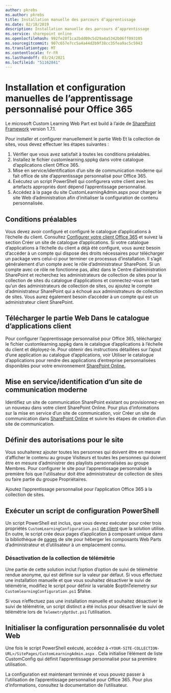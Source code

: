 ```yaml
---
author: pkrebs
ms.author: pkrebs
title: Installation manuelle des parcours d’apprentissage
ms.date: 02/18/2019
description: Installation manuelle des parcours d’apprentissage
ms.service: sharepoint online
ms.openlocfilehash: 992fe28f1ca2bdd09c5d29a4a5342b06ff093105
ms.sourcegitcommit: 907c657e7cc5a4a44d2b9f38cc35fea9ac5c5943
ms.translationtype: MT
ms.contentlocale: fr-FR
ms.lasthandoff: 03/24/2021
ms.locfileid: "51162841"
---
```

# <a name="manually-installing-and-configuring-custom-learning-for-office-365"></a>Installation et configuration manuelles de l’apprentissage personnalisé pour Office 365

Le microsoft Custom Learning Web Part est build à l’aide de [SharePoint Framework](/sharepoint/dev/spfx/sharepoint-framework-overview) version 1.7.1.

Pour installer et configurer manuellement le partie Web Et la collection de sites, vous devez effectuer les étapes suivantes :

1. Vérifier que vous avez satisfait à toutes les conditions préalables.
1. Installez le fichier customlearning.sppkg dans votre catalogue d’applications client Office 365.
1. Mise en service/identification d’un site de communication moderne qui fait office de site d’apprentissage personnalisé pour Office 365.
1. Exécutez un script PowerShell qui configurera votre client avec les artefacts appropriés dont dépend l’apprentissage personnalisé.
1. Accédez à la page du site CustomLearningAdmin.aspx pour charger le site Web d’administration afin d’initialiser la configuration de contenu personnalisée.

## <a name="prerequisites"></a>Conditions préalables

Vous devez avoir configuré et configuré le catalogue d’applications à l’échelle du client. Consultez [Configurer votre client Office 365](/sharepoint/dev/spfx/set-up-your-developer-tenant#create-app-catalog-site) et suivez la section Créer un site de catalogue d’applications. Si votre catalogue d’applications à l’échelle du client a déjà été configuré, vous aurez besoin d’accéder à un compte qui dispose des droits nécessaires pour télécharger un package vers celui-ci pour terminer ce processus d’installation. Il s’agit généralement d’un compte avec le rôle d’administrateur SharePoint. Si un compte avec ce rôle ne fonctionne pas, allez dans le Centre d’administration SharePoint et recherchez les administrateurs de collection de sites pour la collection de sites du catalogue d’applications et connectez-vous en tant qu’un des administrateurs de collection de sites, ou ajoutez le compte d’administrateur SharePoint qui a échoué aux administrateurs de collection de sites. Vous aurez également besoin d’accéder à un compte qui est un administrateur client SharePoint.

## <a name="upload-the-web-part-to-the-tenant-app-catalog"></a>Télécharger le partie Web Dans le catalogue d’applications client

Pour configurer l’apprentissage personnalisé pour Office 365, téléchargez le fichier customlearning.sppkg dans le catalogue d’applications à l’échelle du client et déployez-le. Pour obtenir des instructions détaillées sur l’ajout d’une application au catalogue d’applications, voir Utiliser le catalogue d’applications pour rendre des applications d’entreprise personnalisées disponibles pour votre environnement [SharePoint Online.](/sharepoint/use-app-catalog)

## <a name="provisionidentify-modern-communication-site"></a>Mise en service/identification d’un site de communication moderne

Identifiez un site de communication SharePoint existant ou provisionnez-en un nouveau dans votre client SharePoint Online. Pour plus d’informations sur la mise en service d’un site de communication, voir Créer un site de communication dans [SharePoint Online](https://support.office.com/article/create-a-communication-site-in-sharepoint-online-7fb44b20-a72f-4d2c-9173-fc8f59ba50eb) et suivre les étapes de création d’un site de communication.

## <a name="set-permissions-for-the-site"></a>Définir des autorisations pour le site

Vous souhaiterez ajouter toutes les personnes qui doivent être en mesure d’afficher le contenu au groupe Visiteurs et toutes les personnes qui doivent être en mesure d’administrer des playlists personnalisées au groupe Membres. Pour configurer le site pour l’apprentissage personnalisé la première fois que l’utilisateur doit être administrateur de collection de sites ou faire partie du groupe Propriétaires.

Ajoutez l’apprentissage personnalisé pour l’application Office 365 à la collection de sites.

## <a name="execute-powershell-configuration-script"></a>Exécuter un script de configuration PowerShell

Un script PowerShell est inclus, que vous devrez exécuter pour créer trois propriétés `CustomLearningConfiguration.ps1` [de client](/sharepoint/dev/spfx/tenant-properties) que la solution utilise. En outre, le script crée deux pages d’application à composant unique dans la bibliothèque de [pages](/sharepoint/dev/spfx/web-parts/single-part-app-pages) de site pour héberger les composants Web Parts d’administrateur et d’utilisateur à un emplacement connu.

### <a name="disabling-telemetry-collection"></a>Désactivation de la collection de télémétrie

Une partie de cette solution inclut l’option d’option de suivi de télémétrie rendue anonyme, qui est définie sur la valeur par défaut. Si vous effectuez une installation manuelle et que vous souhaitez désactiver le suivi de télémétrie, modifiez le script pour définir la variable $optInTelemetry sur `CustomlearningConfiguration.ps1` $false.

Si vous n’effectuez pas une installation manuelle et souhaitez désactiver le suivi de télémétrie, un script distinct a été inclus pour désactiver le suivi de télémétrie lors de `TelemetryOptOut.ps1` l’utilisation.

## <a name="initialize-web-part-custom-configuration"></a>Initialiser la configuration personnalisée du volet Web

Une fois le script PowerShell exécuté, accédez à `<YOUR-SITE-COLLECTION-URL>/SitePages/CustomLearningAdmin.aspx` . Cela initialise l’élément de liste CustomConfig qui définit l’apprentissage personnalisé pour sa première utilisation.

La configuration est maintenant terminée et vous pouvez passer à l’utilisation de l’apprentissage personnalisé pour Office 365. Pour plus d’informations, consultez la documentation de l’utilisateur.